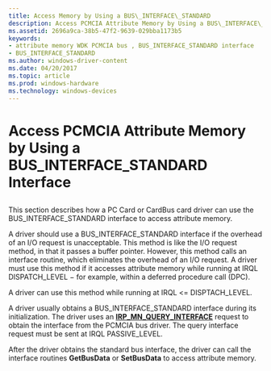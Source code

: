 ```yaml
---
title: Access Memory by Using a BUS\_INTERFACE\_STANDARD
description: Access PCMCIA Attribute Memory by Using a BUS\_INTERFACE\_STANDARD Interface
ms.assetid: 2696a9ca-38b5-47f2-9639-029bba1173b5
keywords:
- attribute memory WDK PCMCIA bus , BUS_INTERFACE_STANDARD interface
- BUS_INTERFACE_STANDARD
ms.author: windows-driver-content
ms.date: 04/20/2017
ms.topic: article
ms.prod: windows-hardware
ms.technology: windows-devices
---
```


# Access PCMCIA Attribute Memory by Using a BUS\_INTERFACE\_STANDARD Interface


## <a href="" id="ddk-access-pcmcia-attribute-memory-by-using-a-bus-interface-standard-i"></a>


This section describes how a PC Card or CardBus card driver can use the BUS\_INTERFACE\_STANDARD interface to access attribute memory.

A driver should use a BUS\_INTERFACE\_STANDARD interface if the overhead of an I/O request is unacceptable. This method is like the I/O request method, in that it passes a buffer pointer. However, this method calls an interface routine, which eliminates the overhead of an I/O request. A driver must use this method if it accesses attribute memory while running at IRQL DISPATCH\_LEVEL − for example, within a deferred procedure call (DPC).

A driver can use this method while running at IRQL &lt;= DISPTACH\_LEVEL.

A driver usually obtains a BUS\_INTERFACE\_STANDARD interface during its initialization. The driver uses an [**IRP\_MN\_QUERY\_INTERFACE**](https://msdn.microsoft.com/library/windows/hardware/ff551687) request to obtain the interface from the PCMCIA bus driver. The query interface request must be sent at IRQL PASSIVE\_LEVEL.

After the driver obtains the standard bus interface, the driver can call the interface routines **GetBusData** or **SetBusData** to access attribute memory.

 

 





